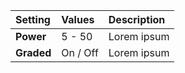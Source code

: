| Setting    | Values          | Description |
| :--------- | :-------------- | :---------- |
| **Power**  | 5 - 50          | Lorem ipsum |
| **Graded** | On / Off | Lorem ipsum |
